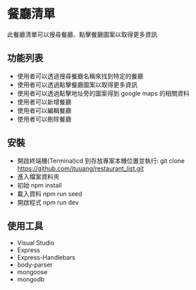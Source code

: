 # 餐廳清單
此餐廳清單可以搜尋餐廳、點擊餐廳圖案以取得更多資訊

## 功能列表
- 使用者可以透過搜尋餐廳名稱來找到特定的餐廳
- 使用者可以透過點擊餐廳圖案以取得更多資訊
- 使用者可以透過點擊地址旁的圖案得到 google maps 的相關資料
- 使用者可以新增餐廳
- 使用者可以編輯餐廳
- 使用者可以刪除餐廳

## 安裝
- 開啟終端機(Terminal)cd 到存放專案本機位置並執行:
git clone https://github.com/jtuuang/restaurant_list.git
- 進入檔案資料夾
- 初始
npm install
- 載入資料
npm run seed
- 開啟程式
npm run dev

## 使用工具
- Visual Studio
- Express
- Express-Handlebars
- body-parser
- mongoose
- mongodb
